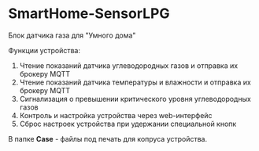 # SmartHome-SensorLPG
Блок датчика газа для "Умного дома"

Функции устройства:
1. Чтение показаний датчика углеводородных газов и отправка их брокеру MQTT
2. Чтение показаний датчика температуры и влажности и отправка их брокеру MQTT
3. Сигнализация о превышении критического уровня углеводородных газов
4. Контроль и настройка устройства через web-интерфейс
5. Сброс настроек устройства при удержании специальной кнопк

В папке <strong>Case</strong> - файлы под печать для копруса устройства.
